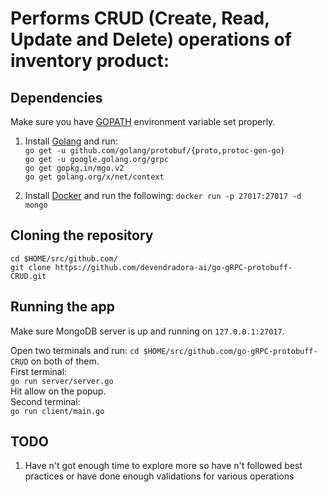 # Performs CRUD (Create, Read, Update and Delete) operations of inventory product:

## Dependencies
Make sure you have [GOPATH](https://github.com/golang/go/wiki/GOPATH)
environment variable set properly.  
1. Install [Golang](https://golang.org/doc/install) and run:  
      `go get -u github.com/golang/protobuf/{proto,protoc-gen-go}`  
      `go get -u google.golang.org/grpc`  
      `go get gopkg.in/mgo.v2`  
      `go get golang.org/x/net/context`  
      
2. Install [Docker](https://www.docker.com) and run the following:
`docker run -p 27017:27017 -d mongo`

## Cloning the repository
`cd $HOME/src/github.com/`  
`git clone https://github.com/devendradora-ai/go-gRPC-protobuff-CRUD.git`

## Running the app
Make sure MongoDB server is up and running on `127.0.0.1:27017`.  

Open two terminals and run: `cd $HOME/src/github.com/go-gRPC-protobuff-CRUD` on both of them.    
First terminal:  
      `go run server/server.go`  
      Hit allow on the popup.    
Second terminal:  
      `go run client/main.go`


## TODO
1. Have n't got enough time to explore more so have n't followed best practices or have done enough validations for various operations    


